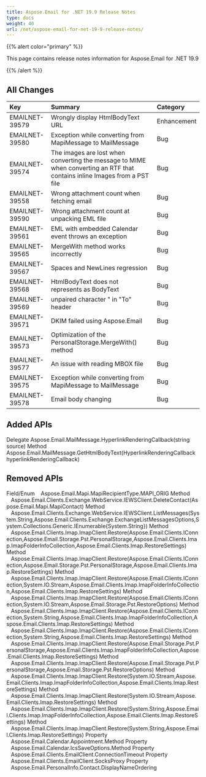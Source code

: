 ```yaml
---
title: Aspose.Email for .NET 19.9 Release Notes
type: docs
weight: 40
url: /net/aspose-email-for-net-19-9-release-notes/
---
```


{{% alert color="primary" %}} 

This page contains release notes information for Aspose.Email for .NET 19.9

{{% /alert %}} 
## **All Changes**


|**Key**|**Summary**|**Category**|
| :- | :- | :- |
|EMAILNET-39579|Wrongly display HtmlBodyText URL|Enhancement|
|EMAILNET-39580|Exception while converting from MapiMessage to MailMessage|Bug|
|EMAILNET-39574|The images are lost when converting the message to MIME when converting an RTF that contains inline Images from a PST file|Bug|
|EMAILNET-39558|Wrong attachment count when fetching email|Bug|
|EMAILNET-39590|Wrong attachment count at unpacking EML file|Bug|
|EMAILNET-39561|EML with embedded Calendar event throws an exception|Bug|
|EMAILNET-39565|MergeWith method works incorrectly|Bug|
|EMAILNET-39567|Spaces and NewLines regression|Bug|
|EMAILNET-39568|HtmlBodyText does not represents as BodyText|Bug|
|EMAILNET-39569|unpaired character " in "To" header|Bug|
|EMAILNET-39571|DKIM failed using Aspose.Email|Bug|
|EMAILNET-39573|Optimization of the PersonalStorage.MergeWith() method|Bug|
|EMAILNET-39577|An issue with reading MBOX file|Bug|
|EMAILNET-39575|Exception while converting from MapiMessage to MailMessage|Bug|
|EMAILNET-39578|Email body changing|Bug|

## **Added APIs**
Delegate Aspose.Email.MailMessage.HyperlinkRenderingCallback(string source)
Method Aspose.Email.MailMessage.GetHtmlBodyText(HyperlinkRenderingCallback hyperlinkRenderingCallback)
## **Removed APIs**
Field/Enum    Aspose.Email.Mapi.MapiRecipientType.MAPI_ORIG
Method    Aspose.Email.Clients.Exchange.WebService.IEWSClient.DeleteContact(Aspose.Email.Mapi.MapiContact)
Method    Aspose.Email.Clients.Exchange.WebService.IEWSClient.ListMessages(System.String,Aspose.Email.Clients.Exchange.ExchangeListMessagesOptions,System.Collections.Generic.IEnumerable{System.String})
Method    Aspose.Email.Clients.Imap.ImapClient.Restore(Aspose.Email.Clients.IConnection,Aspose.Email.Storage.Pst.PersonalStorage,Aspose.Email.Clients.Imap.ImapFolderInfoCollection,Aspose.Email.Clients.Imap.RestoreSettings)
Method    Aspose.Email.Clients.Imap.ImapClient.Restore(Aspose.Email.Clients.IConnection,Aspose.Email.Storage.Pst.PersonalStorage,Aspose.Email.Clients.Imap.RestoreSettings)
Method    Aspose.Email.Clients.Imap.ImapClient.Restore(Aspose.Email.Clients.IConnection,System.IO.Stream,Aspose.Email.Clients.Imap.ImapFolderInfoCollection,Aspose.Email.Clients.Imap.RestoreSettings)
Method    Aspose.Email.Clients.Imap.ImapClient.Restore(Aspose.Email.Clients.IConnection,System.IO.Stream,Aspose.Email.Storage.Pst.RestoreOptions)
Method    Aspose.Email.Clients.Imap.ImapClient.Restore(Aspose.Email.Clients.IConnection,System.String,Aspose.Email.Clients.Imap.ImapFolderInfoCollection,Aspose.Email.Clients.Imap.RestoreSettings)
Method    Aspose.Email.Clients.Imap.ImapClient.Restore(Aspose.Email.Clients.IConnection,System.String,Aspose.Email.Clients.Imap.RestoreSettings)
Method    Aspose.Email.Clients.Imap.ImapClient.Restore(Aspose.Email.Storage.Pst.PersonalStorage,Aspose.Email.Clients.Imap.ImapFolderInfoCollection,Aspose.Email.Clients.Imap.RestoreSettings)
Method    Aspose.Email.Clients.Imap.ImapClient.Restore(Aspose.Email.Storage.Pst.PersonalStorage,Aspose.Email.Storage.Pst.RestoreOptions)
Method    Aspose.Email.Clients.Imap.ImapClient.Restore(System.IO.Stream,Aspose.Email.Clients.Imap.ImapFolderInfoCollection,Aspose.Email.Clients.Imap.RestoreSettings)
Method    Aspose.Email.Clients.Imap.ImapClient.Restore(System.IO.Stream,Aspose.Email.Clients.Imap.RestoreSettings)
Method    Aspose.Email.Clients.Imap.ImapClient.Restore(System.String,Aspose.Email.Clients.Imap.ImapFolderInfoCollection,Aspose.Email.Clients.Imap.RestoreSettings)
Method    Aspose.Email.Clients.Imap.ImapClient.Restore(System.String,Aspose.Email.Clients.Imap.RestoreSettings)
Property    Aspose.Email.Calendar.Appointment.Method
Property    Aspose.Email.Calendar.IcsSaveOptions.Method
Property    Aspose.Email.Clients.EmailClient.ConnectionTimeout
Property    Aspose.Email.Clients.EmailClient.SocksProxy
Property    Aspose.Email.PersonalInfo.Contact.DisplayNameOrdering
